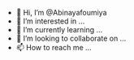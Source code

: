 - 👋 Hi, I’m @Abinayafoumiya
- 👀 I’m interested in ...
- 🌱 I’m currently learning ...
- 💞️ I’m looking to collaborate on ...
- 📫 How to reach me ...

<!---
Abinayafoumiya/Abinayafoumiya is a ✨ special ✨ repository because its `README.md` (this file) appears on your GitHub profile.
You can click the Preview link to take a look at your changes.
--->

